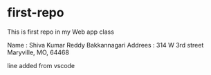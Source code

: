 # first-repo 
This is first repo in my Web app class

Name : Shiva Kumar Reddy Bakkannagari 
Addrees : 314 W 3rd street Maryville, MO, 64468

line added from vscode 